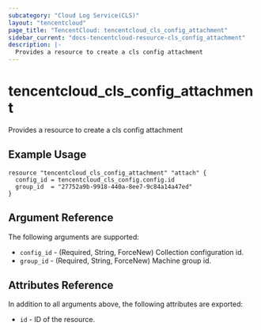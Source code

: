 ```yaml
---
subcategory: "Cloud Log Service(CLS)"
layout: "tencentcloud"
page_title: "TencentCloud: tencentcloud_cls_config_attachment"
sidebar_current: "docs-tencentcloud-resource-cls_config_attachment"
description: |-
  Provides a resource to create a cls config attachment
---
```


# tencentcloud_cls_config_attachment

Provides a resource to create a cls config attachment

## Example Usage

```hcl
resource "tencentcloud_cls_config_attachment" "attach" {
  config_id = tencentcloud_cls_config.config.id
  group_id  = "27752a9b-9918-440a-8ee7-9c84a14a47ed"
}
```

## Argument Reference

The following arguments are supported:

* `config_id` - (Required, String, ForceNew) Collection configuration id.
* `group_id` - (Required, String, ForceNew) Machine group id.

## Attributes Reference

In addition to all arguments above, the following attributes are exported:

* `id` - ID of the resource.



